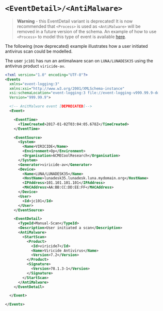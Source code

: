 # `<EventDetail>/<AntiMalware>`

> **Warning** - this EventDetail variant is deprecated! It is now recommended that `<Process>` is used as `<AntiMalware>` will be removed in a future version of the schema.
> An example of how to use `<Process>` to model this type of event is available [here](process.md).

The following (now deprecated) example illustrates how a user initiated antivirus scan could be modelled.

The user `jc101` has run an antimalware scan on `LUNA/LUNADESK35` using the antivirus product `viricide-av`.

``` xml
<?xml version="1.0" encoding="UTF-8"?>
<Events
  xmlns="event-logging:3"
  xmlns:xsi="http://www.w3.org/2001/XMLSchema-instance"
  xsi:schemaLocation="event-logging:3 file://event-logging-v999.99.9-documentation.xsd"
  Version="999.99.9">

  <!-- AnitMalware event [DEPRECATED]-->
  <Event>

    <EventTime>
      <TimeCreated>2017-01-02T03:04:05.678Z</TimeCreated>
    </EventTime>

    <EventSource>
      <System>
        <Name>VIRICIDE</Name>
        <Environment>Op</Environment>
        <Organisation>ACMECoolResearch</Organisation>
      </System>
      <Generator>viricide-av</Generator>
      <Device>
        <Name>LUNA/LUNADESK35</Name>
        <HostName>lunadesk35.lunadesk.luna.mydomain.org</HostName>
        <IPAddress>101.101.101.101</IPAddress>
        <MACAddress>AA:BB:CC:DD:EE:FF</MACAddress>
      </Device>
      <User>
        <Id>jc101</Id>
      </User>
    </EventSource>

    <EventDetail>
      <TypeId>Manual-Scan</TypeId>
      <Description>User initiated a scan</Description>
      <AntiMalware>
        <StartScan>
          <Product>
            <Id>viricide7</Id>
            <Name>Viricide Antivirus</Name>
            <Version>7.2</Version>
          </Product>
          <Signature>
            <Version>78.1.3-1</Version>
          </Signature>
        </StartScan>
      </AntiMalware>
    </EventDetail>

  </Event>

</Events>
```
